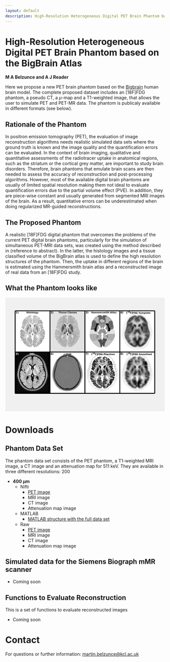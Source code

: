 ```yaml
---
layout: default
description: High-Resolution Heterogeneous Digital PET Brain Phantom based on the BigBrain Atlas
---
```


# High-Resolution Heterogeneous Digital PET Brain Phantom based on the BigBrain Atlas

**M A Belzunce and A J Reader**

Here we propose a new PET brain phantom based on the [Bigbrain](https://bigbrain.loris.ca/main.php) human brain model. The complete proposed dataset includes an [18F]FDG phantom, a pseudo CT, a $\mu$-map and a T1-weighted image, that allows the user to simulate PET and PET-MR data. The phantom is publicaly available in different formats (see below).
<!--
A set of simulated scans for the Siemens Biograph mMR scanner is also available for different noise levels.
-->


## Rationale of the Phantom

In positron emission tomography (PET), the evaluation of image reconstruction algorithms needs realistic simulated data sets where the ground truth is known and the image quality and the quantification errors can be evaluated. In the context of brain imaging, qualitative and quantitative assessments of the radiotracer uptake in anatomical regions, such as the striatum or the cortical grey matter, are important to study brain disorders. Therefore, brain phantoms that emulate brain scans are then needed to assess the accuracy of reconstruction and post-processing algorithms. However, most of the available digital brain phantoms are usually of limited spatial resolution making them not ideal to evaluate quantification errors due to the partial volume effect (PVE). In addition, they are piece-wise constant and usually generated from segmented MRI images of the brain. As a result, quantitative errors can be underestimated when doing regularized MR-guided reconstructions.

## The Proposed Phantom

A realistic [18F]FDG digital phantom that overcomes the problems of the current PET digital brain phantoms, particularly for the simulation of simultaneous PET-MRI data sets, was created using the method described in (reference to abstract). In the latter, the histology  images and a tissue classified volume of the BigBrain atlas is used to define the high resolution structures of the phantom. Then, the uptake in different regions of the brain is estimated using the Hammersmith brain atlas and a reconstructed image of real data from an [18F]FDG study.

## What the Phantom looks like

![Phantom](images/phantom_images.png)

# Downloads

## Phantom Data Set

The phantom data set consists of the PET phantom, a T1-weighted MRI image, a CT image and an attenuation map for 511 keV. They are available in three different resolutions: 200

* **400 &#181;m**
    - Nifti
        - [PET image][zenodo.1190597]
        - MRI image
        - CT image
        - Attenuation map image
    - MATLAB
        - [MATLAB structure with the full data set][zenodo.1190597]
    - Raw
        - [PET image][zenodo.1190597]
        - MRI image
        - CT image
        - Attenuation map image

## Simulated data for the Siemens Biograph mMR scanner

- Coming soon

## Functions to Evaluate Reconstruction

This is a set of functions to evaluate reconstructed images

- Coming soon

# Contact
For questions or further information: <martin.belzunce@kcl.ac.uk>

[zenodo.1190597]: https://doi.org/10.5281/zenodo.1190597
